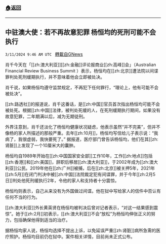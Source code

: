 ###  [:house:返回](README.md)
---


## 中驻澳大使：若不再故意犯罪 杨恒均的死刑可能不会执行
`3/11/2024 9:46 AM UTC ` [轉載自GNews](https://gnews.org/articles/2383926)

肖千今天在「[[zh:澳大利亚]][[zh:金融]]评论报商业[[zh:高峰]]会」（Australian Financial Review Business Summit ）表示，杨恒均在[[zh:北京]]遭法院以间谍罪判处死刑缓期执行，并不意味着他会立即被处决。

肖千说，如果杨恒均遵守监禁规定，不再犯下任何罪行，“理论上，他有可能不会被处决”。

[[zh:路透社]]的报道说，肖千这番话，是[[zh:中国]]官员首次指出杨恒均可能不会被处死。根据[[zh:中国]]法律，被判处死缓的人，在死刑缓期执行期间，如果没有故意犯罪，二年期满以后，减为无期徒刑。

外界注意到，肖千还淡化了杨恒均健康状况疑虑，他表示虽然“并不完美”，但并不像杨的家人所描述的那般严重。去年[[zh:10月]]，杨恒均写信给儿子表示说：“我病了，我很虚弱，我快要死了。” 据报道，医疗部门曾告诉杨恒均，他们在其[[zh:肾脏]]上发现了一个10厘米大的囊肿。

杨恒均自1989年开始在[[zh:中国国家安全部]]工作10年，工作[[zh:地点]]包括[[zh:香港]]和[[zh:美国]]，辞职后移居[[zh:澳大利亚]]，于2002年成为[[zh:澳大利亚]]公民。2019年他在[[zh:广州]]被捕，后在[[zh:北京]]被关押5年，2021年[[zh:5月]]在闭门判决中被[[zh:中国]]法院裁定犯有间谍罪，并于今年[[zh:2月5日]]判处他死刑缓执行2年，令他的家人和支持者十分震惊。

杨恒均则表示，自己从来没有为外国做过间谍。他在狱中写给家人的信件中否认有任何不当的行为。

[[zh:澳大利亚]]外长黄英贤在杨恒均被判决后曾对记者表示，“对这一结果感到震惊”。她于[[zh:2月]]初表示，[[zh:澳大利亚]]不会“放松”为杨恒均伸张正义的努力，包括确保他得到适当的治疗。

据杨恒均家人说，杨恒均选择不提出上诉，以免延误严重[[zh:肾脏]]病所急需的医疗照护。杨恒均目前仍在狱中。案件相关详情，目前尚未正式公布。
